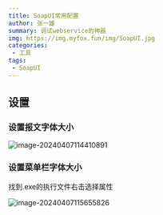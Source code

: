 ```yaml
---
title: SoapUI常用配置
author: 张一雄
summary: 调试webservice的神器
img: https://img.myfox.fun/img/SoapUI.jpg
categories:
 - 工具
tags:
 - SoapUI
---
```


## 设置

### 设置报文字体大小

![image-20240407114410891](https://img.myfox.fun/img/20240407114413.png)

### 设置菜单栏字体大小

找到.exe的执行文件右击选择属性

![image-20240407115655826](https://img.myfox.fun/img/20240407115657.png)

